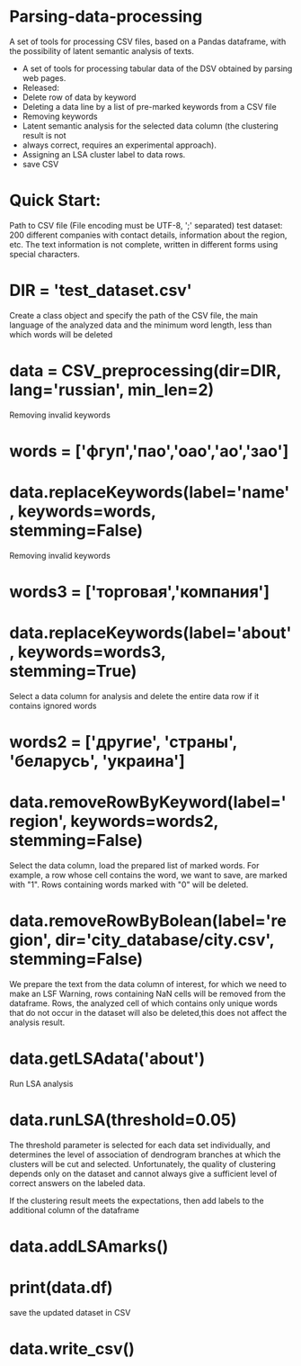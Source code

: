 Parsing-data-processing
=====================================================================
A set of tools for processing СSV files, based on a Pandas dataframe, with the possibility of latent semantic analysis of texts.
- A set of tools for processing tabular data of the DSV obtained by parsing web pages.
- Released:
- Delete row of data by keyword
- Deleting a data line by a list of pre-marked keywords from a CSV file
- Removing keywords
- Latent semantic analysis for the selected data column (the clustering result is not
- always correct, requires an experimental approach).
- Assigning an LSA cluster label to data rows.
- save CSV

Quick Start:
===========
Path to CSV file (File encoding must be UTF-8, ';' separated)
test dataset: 200 different companies with contact details,
information about the region, etc. The text information
is not complete, written in different forms using special characters.
# DIR = 'test_dataset.csv'


Create a class object and specify the path of the CSV file,
the main language of the analyzed data and the minimum word
length, less than which words will be deleted
# data = CSV_preprocessing(dir=DIR, lang='russian', min_len=2)

Removing invalid keywords
# words = ['фгуп','пао','оао','ао','зао']
# data.replaceKeywords(label='name', keywords=words, stemming=False)

Removing invalid keywords
# words3 = ['торговая','компания']
# data.replaceKeywords(label='about', keywords=words3, stemming=True)

Select a data column for analysis and delete the entire data
row if it contains ignored words
# words2 = ['другие', 'страны', 'беларусь', 'украина']
# data.removeRowByKeyword(label='region', keywords=words2, stemming=False)

Select the data column, load the prepared list of marked words.
For example, a row whose cell contains the word, we want to save, are marked with "1".
Rows containing words marked with "0" will be deleted.
# data.removeRowByBolean(label='region', dir='city_database/city.csv', stemming=False)

We prepare the text from the data column of interest, for which we need to make an LSF
Warning, rows containing NaN cells will be removed from the dataframe.
Rows, the analyzed cell of which contains only unique words
that do not occur in the dataset will also be deleted,this does not affect the analysis result.
# data.getLSAdata('about')


Run LSA analysis
# data.runLSA(threshold=0.05)
The threshold parameter is selected for each data set individually,
and determines the level of association of dendrogram branches at which
the clusters will be cut and selected.
Unfortunately, the quality of clustering depends only on the dataset and
cannot always give a sufficient level of correct answers on the labeled data.


If the clustering result meets the expectations, then add labels to the additional column of the dataframe
# data.addLSAmarks()
# print(data.df)

save the updated dataset in CSV
# data.write_csv()
